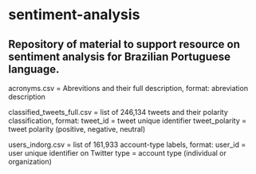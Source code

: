 # sentiment-analysis
Repository of material to support resource on sentiment analysis for Brazilian Portuguese language.
-----------------------------------------------------------------------------------------------------------------

acronyms.csv = Abrevitions and their full description, format:
  abreviation
  description

classified_tweets_full.csv = list of 246,134 tweets and their polarity classification, format:
  tweet_id = tweet unique identifier
  tweet_polarity = tweet polarity (positive, negative, neutral)

users_indorg.csv = list of 161,933 account-type labels, format:
  user_id = user unique identifier on Twitter
  type = account type (individual or organization)
   

